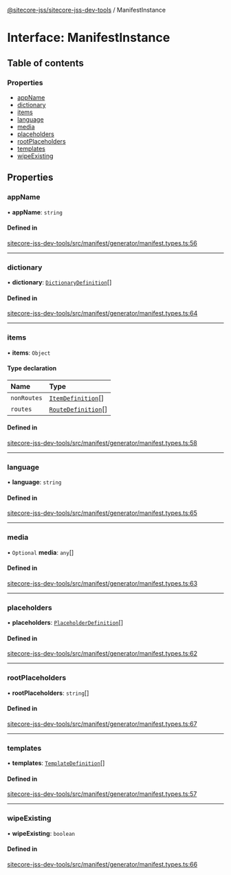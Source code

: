 [@sitecore-jss/sitecore-jss-dev-tools](../README.md) / ManifestInstance

# Interface: ManifestInstance

## Table of contents

### Properties

- [appName](ManifestInstance.md#appname)
- [dictionary](ManifestInstance.md#dictionary)
- [items](ManifestInstance.md#items)
- [language](ManifestInstance.md#language)
- [media](ManifestInstance.md#media)
- [placeholders](ManifestInstance.md#placeholders)
- [rootPlaceholders](ManifestInstance.md#rootplaceholders)
- [templates](ManifestInstance.md#templates)
- [wipeExisting](ManifestInstance.md#wipeexisting)

## Properties

### appName

• **appName**: `string`

#### Defined in

[sitecore-jss-dev-tools/src/manifest/generator/manifest.types.ts:56](https://github.com/Sitecore/jss/blob/ca3dac913/packages/sitecore-jss-dev-tools/src/manifest/generator/manifest.types.ts#L56)

___

### dictionary

• **dictionary**: [`DictionaryDefinition`](DictionaryDefinition.md)[]

#### Defined in

[sitecore-jss-dev-tools/src/manifest/generator/manifest.types.ts:64](https://github.com/Sitecore/jss/blob/ca3dac913/packages/sitecore-jss-dev-tools/src/manifest/generator/manifest.types.ts#L64)

___

### items

• **items**: `Object`

#### Type declaration

| Name | Type |
| :------ | :------ |
| `nonRoutes` | [`ItemDefinition`](ItemDefinition.md)[] |
| `routes` | [`RouteDefinition`](RouteDefinition.md)[] |

#### Defined in

[sitecore-jss-dev-tools/src/manifest/generator/manifest.types.ts:58](https://github.com/Sitecore/jss/blob/ca3dac913/packages/sitecore-jss-dev-tools/src/manifest/generator/manifest.types.ts#L58)

___

### language

• **language**: `string`

#### Defined in

[sitecore-jss-dev-tools/src/manifest/generator/manifest.types.ts:65](https://github.com/Sitecore/jss/blob/ca3dac913/packages/sitecore-jss-dev-tools/src/manifest/generator/manifest.types.ts#L65)

___

### media

• `Optional` **media**: `any`[]

#### Defined in

[sitecore-jss-dev-tools/src/manifest/generator/manifest.types.ts:63](https://github.com/Sitecore/jss/blob/ca3dac913/packages/sitecore-jss-dev-tools/src/manifest/generator/manifest.types.ts#L63)

___

### placeholders

• **placeholders**: [`PlaceholderDefinition`](PlaceholderDefinition.md)[]

#### Defined in

[sitecore-jss-dev-tools/src/manifest/generator/manifest.types.ts:62](https://github.com/Sitecore/jss/blob/ca3dac913/packages/sitecore-jss-dev-tools/src/manifest/generator/manifest.types.ts#L62)

___

### rootPlaceholders

• **rootPlaceholders**: `string`[]

#### Defined in

[sitecore-jss-dev-tools/src/manifest/generator/manifest.types.ts:67](https://github.com/Sitecore/jss/blob/ca3dac913/packages/sitecore-jss-dev-tools/src/manifest/generator/manifest.types.ts#L67)

___

### templates

• **templates**: [`TemplateDefinition`](TemplateDefinition.md)[]

#### Defined in

[sitecore-jss-dev-tools/src/manifest/generator/manifest.types.ts:57](https://github.com/Sitecore/jss/blob/ca3dac913/packages/sitecore-jss-dev-tools/src/manifest/generator/manifest.types.ts#L57)

___

### wipeExisting

• **wipeExisting**: `boolean`

#### Defined in

[sitecore-jss-dev-tools/src/manifest/generator/manifest.types.ts:66](https://github.com/Sitecore/jss/blob/ca3dac913/packages/sitecore-jss-dev-tools/src/manifest/generator/manifest.types.ts#L66)
